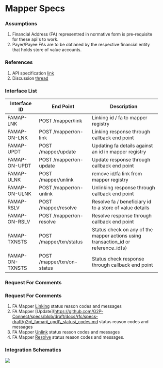 # Mapper Specs

### Assumptions

1. Financial Address (FA) representred in normative form is pre-requisite for these api's to work.
2. Payer/Payee FAs are to be obtianed by the respective financial entity that holds store of value accounts.

### References

1. API specification [link](https://g2p-connect.github.io/specs/dist/g2p-mapper.html)
2. Discussion [thread](https://github.com/G2P-Connect/.github/discussions/16)

### Interface List

| Interface ID    | End Point                  | Description                                                                         |
| --------------- | -------------------------- | ----------------------------------------------------------------------------------- |
| FAMAP-LNK       | POST /mapper/link          | Linking id / fa to mapper registry                                                  |
| FAMAP-ON-LNK    | POST /mapper/on-link       | Linking response through callback end point                                         |
| FAMAP-UPDT      | POST /mapper/update        | Updating fa details against an id in mapper registry                                |
| FAMAP-ON-UPDT   | POST /mapper/on-update     | Update response through callback end point                                          |
| FAMAP-ULNK      | POST /mapper/unlink        | remove id/fa link from mapper registry                                              |
| FAMAP-ON-ULNK   | POST /mapper/on-unlink     | Unlinking response through callback end point                                       |
| FAMAP-RSLV      | POST /mapper/resolve       | Resolve fa / beneficiary id to a store of value details                             |
| FAMAP-ON-RSLV   | POST /mapper/on-resolve    | Resolve response through callback end point                                         |
| FAMAP-TXNSTS    | POST /mapper/txn/status    | Status check on any of the mapper actions using transaction\_id or reference\_id(s) |
| FAMAP-ON-TXNSTS | POST /mapper/txn/on-status | Status check response through callback end point                                    |

### Request For Comments

### Request For Comments

1. FA Mapper [Linking](rfc/specs-draft/g2p\_famap\_lnk\_status\_codes.md) status reason codes and messages
2. FA Mapper \[Update]\(https://github.com/G2P-Connect/specs/blob/draft/docs/rfc/specs-draft/g2p\_famap\_updt\_status\_codes.md status reason codes and messages
3. FA Mapper [Unlink](rfc/specs-draft/g2p\_famap\_ulnk\_status\_codes.md) status reason codes and messages
4. FA Mapper [Resolve](rfc/specs-draft/g2p\_famap\_rslv\_status\_codes.md) status reason codes and messages.

### Integration Schematics

![](images/draw.io/interface-mapper.drawio.png)
